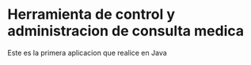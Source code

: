 # Herramienta de control y administracion de consulta medica

Este es la primera aplicacion que realice en Java
